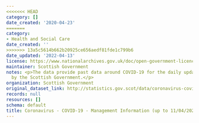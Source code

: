```yaml
---
<<<<<<< HEAD
category: []
date_created: '2020-04-23'
=======
category:
- Health and Social Care
date_created: ''
>>>>>>> 13a5c5614b662b20925ce656aedf81fde1c799b6
date_updated: '2022-04-13'
license: https://www.nationalarchives.gov.uk/doc/open-government-licence/version/3/
maintainer: Scottish Government
notes: <p>The data provide past data around COVID-19 for the daily updates provided
  by the Scottish Government.</p>
organization: Scottish Government
original_dataset_link: http://statistics.gov.scot/data/coronavirus-covid-19-management-information
records: null
resources: []
schema: default
title: Coronavirus - COVID-19 - Management Information (up to 11/04/2022)
---
```

